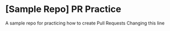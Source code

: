 # [Sample Repo] PR Practice
A sample repo for practicing how to create Pull Requests
Changing this line